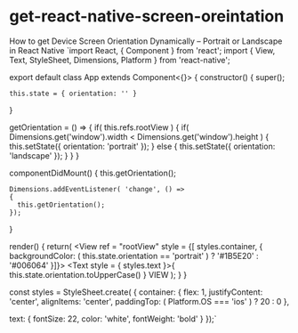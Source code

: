 # get-react-native-screen-oreintation
How to get Device Screen Orientation Dynamically – Portrait or Landscape in React Native
`import React, { Component } from 'react';
import { View, Text, StyleSheet, Dimensions, Platform } from 'react-native';

export default class App extends Component<{}>
{
  constructor()
  {
    super();

    this.state = { orientation: '' }
  }

  getOrientation = () =>
  {
    if( this.refs.rootView )
    {
        if( Dimensions.get('window').width < Dimensions.get('window').height )
        {
          this.setState({ orientation: 'portrait' });
        }
        else
        {
          this.setState({ orientation: 'landscape' });
        }
    }
  }

  componentDidMount()
  {
    this.getOrientation();
    
    Dimensions.addEventListener( 'change', () =>
    {
      this.getOrientation();
    });
  }

  render()
  {
    return(
      <View ref = "rootView" style = {[ styles.container, { backgroundColor: ( this.state.orientation == 'portrait' ) ? '#1B5E20' : '#006064' }]}>
        <Text style = { styles.text }>{ this.state.orientation.toUpperCase() } VIEW</Text>
      </View>
    );
  }
}

const styles = StyleSheet.create(
{
  container:
  {
    flex: 1,
    justifyContent: 'center',
    alignItems: 'center',
    paddingTop: ( Platform.OS === 'ios' ) ? 20 : 0
  },

  text:
  {
    fontSize: 22,
    color: 'white',
    fontWeight: 'bold'
  }
});`
